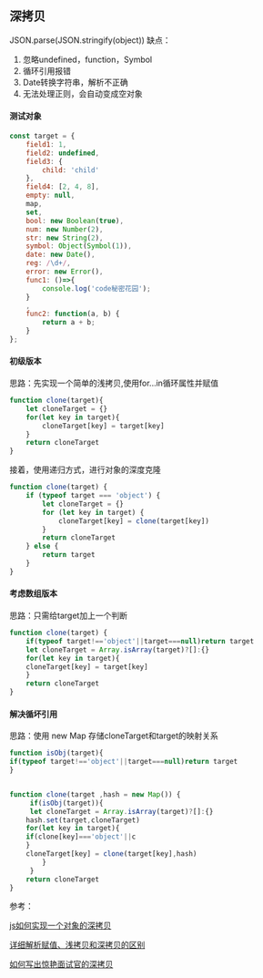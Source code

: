 ## 深拷贝
JSON.parse(JSON.stringify(object))
缺点：
1. 忽略undefined，function，Symbol
2. 循环引用报错
3. Date转换字符串，解析不正确
4. 无法处理正则，会自动变成空对象


#### 测试对象

```js
const target = {
    field1: 1,
    field2: undefined,
    field3: {
        child: 'child'
    },
    field4: [2, 4, 8],
    empty: null,
    map,
    set,
    bool: new Boolean(true),
    num: new Number(2),
    str: new String(2),
    symbol: Object(Symbol(1)),
    date: new Date(),
    reg: /\d+/,
    error: new Error(),
    func1: ()=>{
        console.log('code秘密花园');
    }
    ,
    func2: function(a, b) {
        return a + b;
    }
};
```

#### 初级版本
思路：先实现一个简单的浅拷贝,使用for...in循环属性并赋值
```js
function clone(target){
	let cloneTarget = {}
	for(let key in target){
		cloneTarget[key] = target[key]
	}
	return cloneTarget
}
```
接着，使用递归方式，进行对象的深度克隆
```js
function clone(target) {
    if (typeof target === 'object') {
        let cloneTarget = {}
        for (let key in target) {
            cloneTarget[key] = clone(target[key])
        }
        return cloneTarget
    } else {
        return target
    }
}
```


#### 考虑数组版本
思路：只需给target加上一个判断
```js
function clone(target) {
	if(typeof target!=='object'||target===null)return target
	let cloneTarget = Array.isArray(target)?[]:{}
	for(let key in target){
	cloneTarget[key] = target[key]
	}
	return cloneTarget
}
```

#### 解决循坏引用
思路：使用 new Map 存储cloneTarget和target的映射关系

```js
function isObj(target){
if(typeof target!=='object'||target===null)return target
}


function clone(target ,hash = new Map()) {
     if(isObj(target)){
     let cloneTarget = Array.isArray(target)?[]:{}
	hash.set(target,cloneTarget)
	for(let key in target){
	if(clone[key]==='object'||c
	}
	cloneTarget[key] = clone(target[key],hash)
		}
     }
	return cloneTarget
}
```


参考：

[ js如何实现一个对象的深拷贝](https://juejin.cn/post/6844904170332356616#heading-13)

[ 详细解析赋值、浅拷贝和深拷贝的区别](https://github.com/yygmind/blog/issues/25)

[如何写出惊艳面试官的深拷贝](http://www.conardli.top/blog/article/JS%E8%BF%9B%E9%98%B6/%E5%A6%82%E4%BD%95%E5%86%99%E5%87%BA%E4%B8%80%E4%B8%AA%E6%83%8A%E8%89%B3%E9%9D%A2%E8%AF%95%E5%AE%98%E7%9A%84%E6%B7%B1%E6%8B%B7%E8%B4%9D.html#%E5%AF%BC%E8%AF%BB)



